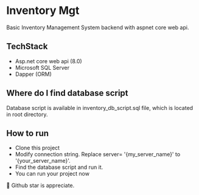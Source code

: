 # Inventory Mgt

Basic Inventory Management System backend with aspnet core web api.

## TechStack

- Asp.net core web api (8.0)
- Microsoft SQL Server
- Dapper (ORM)

## Where do I find database script

Database script is available in inventory_db_script.sql file, which is located in root directory.

## How to run

- Clone this project
- Modify connection string. Replace server= '{my_server_name}' to '{your_server_name}'.
- Find the database script and run it.
- You can run your project now

🙂 Github star is appreciate.
